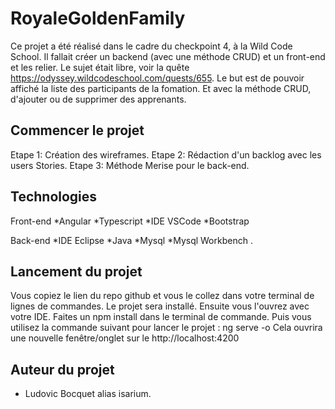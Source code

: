 # RoyaleGoldenFamily

Ce projet a été réalisé dans le cadre du checkpoint 4, à la Wild Code School. Il fallait créer un backend (avec une méthode CRUD) et un front-end
et les relier. Le sujet était libre, voir la quête https://odyssey.wildcodeschool.com/quests/655.
Le but est de pouvoir affiché la liste des participants de la fomation. Et avec la méthode CRUD, d'ajouter ou de supprimer des apprenants.

## Commencer le projet

Etape 1: Création des wireframes.
Etape 2: Rédaction d'un backlog avec les users Stories.
Etape 3: Méthode Merise pour le back-end.

## Technologies
Front-end
*Angular
*Typescript
*IDE VSCode 
*Bootstrap

Back-end
*IDE Eclipse
*Java
*Mysql
*Mysql Workbench
.

## Lancement du projet

Vous copiez le lien du repo github et vous le collez dans votre terminal de lignes de commandes.
Le projet sera installé.
Ensuite vous l'ouvrez avec votre IDE.
Faites un npm install dans le terminal de commande.
Puis vous utilisez la commande suivant pour lancer le projet : ng serve -o
Cela ouvrira une nouvelle fenêtre/onglet sur le http://localhost:4200


## Auteur du projet

- Ludovic Bocquet alias isarium.
